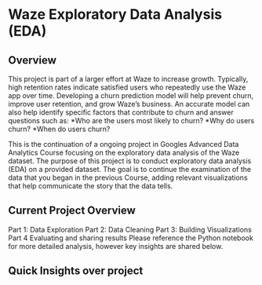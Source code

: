 # Waze Exploratory Data Analysis (EDA)
## Overview 
This project is part of a larger effort at Waze to increase growth. Typically, high retention rates indicate satisfied users who repeatedly use the Waze app over time. Developing a churn prediction model will help prevent churn, improve user retention, and grow Waze’s business. An accurate model can also help identify specific factors that contribute to churn and answer questions such as: 
*Who are the users most likely to churn?
*Why do users churn? 
*When do users churn? 

This is the continuation of a ongoing project in Googles Advanced Data Analytics Course focusing on the exploratory data analysis of the Waze dataset. The purpose of this project is to conduct exploratory data analysis (EDA) on a provided dataset. The goal is to continue the examination of the data that you began in the previous Course, adding relevant visualizations that help communicate the story that the data tells.
## Current Project Overview 
Part 1: Data Exploration
Part 2: Data Cleaning
Part 3: Building Visualizations
Part 4 Evaluating and sharing results
Please reference the Python notebook for more detailed analysis, however key insights are shared below. 
## Quick Insights over project


